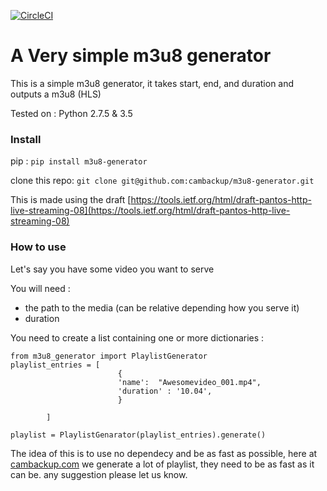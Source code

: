 [![CircleCI](https://circleci.com/gh/cambackup/m3u8-generator.svg?style=svg)](https://circleci.com/gh/cambackup/m3u8-generator)

A Very simple m3u8 generator
============================

This is a simple m3u8 generator, it takes start, end, and duration and outputs a m3u8 (HLS)

Tested on :
Python 2.7.5 & 3.5

### Install
pip :
`pip install m3u8-generator`

clone this repo:
`git clone git@github.com:cambackup/m3u8-generator.git`

This is made using the draft [https://tools.ietf.org/html/draft-pantos-http-live-streaming-08](https://tools.ietf.org/html/draft-pantos-http-live-streaming-08)

### How to use
Let's say you have some video you want to serve

You will need :

- the path to the media (can be relative depending how you serve it)
- duration

You need to create a list containing one or more dictionaries :

```
from m3u8_generator import PlaylistGenerator
playlist_entries = [
                        {
                        'name':  "Awesomevideo_001.mp4",
                        'duration' : '10.04',
                        }

        ]

playlist = PlaylistGenarator(playlist_entries).generate()
```

The idea of this is to use no dependecy and be as fast as possible,
here at [cambackup.com](https://www.cambackup.com) we generate a lot of playlist, they need to be as fast as it can be.
any suggestion please let us know.